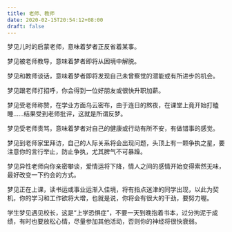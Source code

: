 ```yaml
---
title: 老师、教师
date: 2020-02-15T20:54:12+08:00
draft: false
---
```


梦见儿时的启蒙老师，意味着梦者正反省着某事。



梦见被老师教导，意味着梦者即将从困境中解脱。



梦见和教师谈话，意味着梦者即将发现自己未曾察觉的潜能或有所进步的机会。



梦见跟老师打招呼，你会得到一位好朋友或很快升职加薪。



梦见受老师称赞，在学业方面乌云密布，由于连日的熬夜，在课堂上竟开始打瞌睡……结果受到老师批评，这就是所谓反梦。



梦见受老师责骂，意味着梦者对自己的健康或行动有所不安，有做错事的感觉。



梦见到老师家里拜访，自己的人际关系将会出现问题，头顶上有一颗争执之星，要注意你的言行举止，防止争执，尤其脾气不可暴躁。



梦见异性老师向你亲密攀谈，爱情运将下降，情人之间的感情开始变得索然无味，最好改变一下约会的方式。



梦见正在上课，读书运或事业运渐入佳境，将有指点迷津的同学出现，以此为契机，你的学习和工作欲将大增，也就是说，你将会有很大的干劲，要努力喔。



学生梦见遇见校长，这是“上学恐惧症”，不要一天到晚抱着书本，过分拘泥于成绩，有时也要放松心情，尽量参加其他活动，否则你的神经将很快衰弱。

